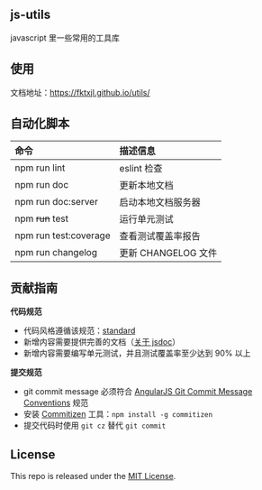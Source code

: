 ## js-utils

javascript 里一些常用的工具库

使用
--------

文档地址：https://fktxjl.github.io/utils/

自动化脚本
----------

| 命令 | 描述信息 |
|:-----|:---------|
| npm run lint            | eslint 检查 |
| npm run doc             | 更新本地文档 |
| npm run doc:server      | 启动本地文档服务器 |
| npm ~~run~~ test        | 运行单元测试 |
| npm run test:coverage   | 查看测试覆盖率报告 |
| npm run changelog       | 更新 CHANGELOG 文件 |


贡献指南
--------

**代码规范**

*   代码风格遵循该规范：[standard](https://github.com/standard/standard)
*   新增内容需要提供完善的文档（[关于 jsdoc](https://github.com/jsdoc3/jsdoc)）
*   新增内容需要编写单元测试，并且测试覆盖率至少达到 90% 以上

**提交规范**

*   git commit message 必须符合 [AngularJS Git Commit Message Conventions](https://docs.google.com/document/d/1QrDFcIiPjSLDn3EL15IJygNPiHORgU1_OOAqWjiDU5Y/edit) 规范
*   安装 [Commitizen](https://github.com/commitizen/cz-cli) 工具：`npm install -g commitizen`
*   提交代码时使用 `git cz` 替代 `git commit`

License
-------

This repo is released under the [MIT License](http://www.opensource.org/licenses/MIT).